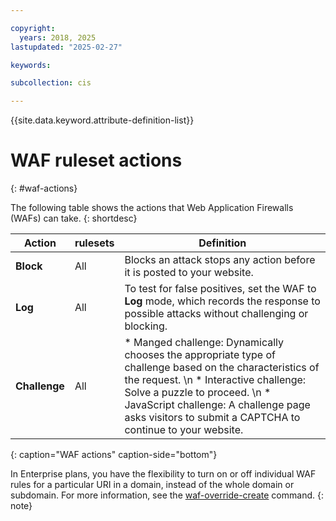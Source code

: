 ```yaml
---

copyright:
  years: 2018, 2025
lastupdated: "2025-02-27"

keywords:

subcollection: cis

---
```


{{site.data.keyword.attribute-definition-list}}

# WAF ruleset actions 
{: #waf-actions}


 
The following table shows the actions that Web Application Firewalls (WAFs) can take.
{: shortdesc}

|Action|rulesets|Definition|
|---|---|----|
|**Block** | All | Blocks an attack stops any action before it is posted to your website.| 
|**Log** | All | To test for false positives, set the WAF to **Log** mode, which records the response to possible attacks without challenging or blocking.|
|**Challenge** | All |* Manged challenge: Dynamically chooses the appropriate type of challenge based on the characteristics of the request.  \n * Interactive challenge: Solve a puzzle to proceed. \n * JavaScript challenge: A challenge page asks visitors to submit a CAPTCHA to continue to your website. |
{: caption="WAF actions" caption-side="bottom"}

In Enterprise plans, you have the flexibility to turn on or off individual WAF rules for a particular URI in a domain, instead of the whole domain or subdomain. For more information, see the [waf-override-create](/docs/cis-cli-plugin?topic=cis-cli-plugin-cis-cli#create-waf-override) command.
{: note}
